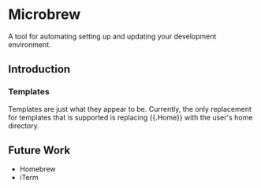 # Microbrew

A tool for automating setting up and updating your development environment.

## Introduction

### Templates

Templates are just what they appear to be. Currently, the only replacement for templates that is supported is replacing {{.Home}} with the user's home directory.


## Future Work

+ Homebrew
+ iTerm

